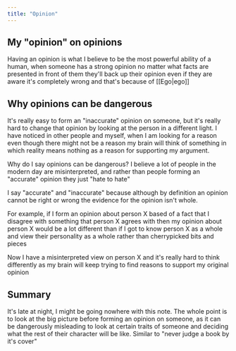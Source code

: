 ```yaml
---
title: "Opinion"
---
```

## My "opinion" on opinions

Having an opinion is what I believe to be the most powerful ability of a human, when someone has a strong opinion no matter what facts are presented in front of them they'll back up their opinion even if they are aware it's completely wrong and that's because of [[Ego|ego]]

## Why opinions can be dangerous

It's really easy to form an "inaccurate" opinion on someone, but it's really hard to change that opinion by looking at the person in a different light. I have noticed in other people and myself, when I am looking for a reason even though there might not be a reason my brain will think of something in which reality means nothing as a reason for supporting my argument. 

Why do I say opinions can be dangerous? I believe a lot of people in the modern day are misinterpreted, and rather than people forming an "accurate" opinion they just "hate to hate"

I say "accurate" and "inaccurate" because although by definition an opinion cannot be right or wrong the evidence for the opinion isn't whole.

For example, if I form an opinion about person X based of a fact that I disagree with something that person X agrees with then my opinion about person X would be a lot different than if I got to know person X as a whole and view their personality as a whole rather than cherrypicked bits and pieces

Now I have a misinterpreted view on person X and it's really hard to think differently as my brain will keep trying to find reasons to support my original opinion

## Summary

It's late at night, I might be going nowhere with this note. The whole point is to look at the big picture before forming an opinion on someone, as it can be dangerously misleading to look at certain traits of someone and deciding what the rest of their character will be like. Similar to "never judge a book by it's cover"
